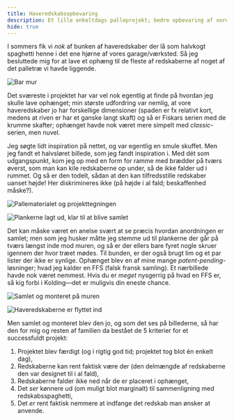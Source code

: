 ```yaml
---
title: Haveredskabsopbevaring
description: Et lille enkeltdags palleprojekt; bedre opbevaring af vore haveredskaber.
hide: true
---
```


I sommers fik vi _nok_ af bunken af haveredskaber der lå som
halvkogt spaghetti henne i det ene hjørne af vores garage/værksted.
Så jeg besluttede mig for at lave et ophæng til de fleste af redskaberne
af noget af det palletræ vi havde liggende.

![Bar mur](/img/blog/haveredskabsopbevaring/IMG_1534.jpg)

Det sværeste i projektet har var vel nok egentlig at finde på hvordan
jeg skulle lave ophænget; min største udfordring var nemlig, at
vore haveredskaber jo har forskellige dimensioner (spaden er fx
relativt kort, medens at riven er har et ganske langt skaft) og så
er Fiskars serien med de krumme skafter; ophænget havde nok været
mere simpelt med _classic_-serien, men nuvel.

Jeg søgte lidt inspiration på nettet, og var egentlig en smule skuffet.
Men jeg fandt et halvsløret billede, som jeg fandt inspiration i.
Med dét som udgangspunkt, kom jeg op med en form for ramme med brædder
på tværs øverst, som man kan kile redskaberne op under, så de ikke falder
ud i rummet. Og så er den todelt, sådan at den kan tilfredsstille redskaber
uanset højde! Her diskrimineres ikke (på højde i al fald; beskaffenhed måske?).

![Pallematerialet og projekttegningen](/img/blog/haveredskabsopbevaring/IMG_1533.jpg)

![Plankerne lagt ud, klar til at blive samlet](/img/blog/haveredskabsopbevaring/IMG_1535.jpg)

Det kan måske været en anelse svært at se præcis hvordan anordningen er samlet;
men som jeg husker måtte jeg stemme ud til plankerne der går på tværs længst inde
mod muren, og så er der ellers bare fyret nogle skruer igennem der hvor træet mødes.
Til bunden, er der også brugt lim og et par lister der ikke er synlige.
Ophænget blev en af mine mange _patent-pending_-løsninger; hvad jeg kalder en 
FFS (falsk fransk samling). Et nærbillede havde nok været nemmest.
Hvis du er _meget_ nysgerrig på hvad en FFS er, så kig forbi i Kolding&mdash;det
er muligvis din eneste chance.

![Samlet og monteret på muren](/img/blog/haveredskabsopbevaring/IMG_1541.jpg)

![Haveredskaberne er flyttet ind](/img/blog/haveredskabsopbevaring/IMG_1543.jpg)

Men samlet og monteret blev den jo, og som det ses på billederne, så har den for
mig og resten af familien da bestået de 5 kriterier for et successfuldt projekt:

1. Projektet blev færdigt (og i rigtig god tid; projektet tog blot én enkelt dag),
2. Redskaberne kan rent faktisk være der (den delmængde af redskaberne den var designet til i al fald),
3. Redskaberne falder ikke ned når de er placeret i ophænget,
4. Det _ser_ kønnere ud (om muligt blot marginalt) til sammenligning med redskabsspaghetti,
5. Det _er_ rent faktisk nemmere at indfange det redskab man ønsker at anvende.


